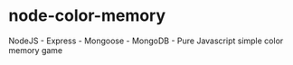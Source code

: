 # node-color-memory
NodeJS - Express - Mongoose - MongoDB - Pure Javascript simple color memory game
